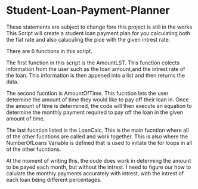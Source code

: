 # Student-Loan-Payment-Planner
These statements are subject to change fore this project is still in the works 
This Script will create a student loan payment plan for you calculating both the flat rate and also caluculing the pice with the given intrest rate.

There are 6 functions in this script. 

The first function in this script is the AmountLST. This function colects information from the user such as the loan amount,and the intrest rate of the loan. This information is then appened into a list and then returns the data. 

The second fucntion is AmountOfTime. This fucntion lets the user determine the amount of time they would like to pay off their loan in. Once the amount of time is determined, the code will then execute an equation to determine the monthly payment required to pay off the 
loan in the given amount of time. 

The last fucntion listed is the LoanCalc. This is the main fucntion where all of the other fucntions are called and work together. This is also where the NumberOfLoans Variable is defined that is used to initate the for loops in all of the other fucntions. 

At the moment of writing this, the code does work in determing the amount to be payed each month, but without the intrest. I need to figure our how to calulate the monthly payments accurately with intrest, with the intrest of each loan being different percentages. 
